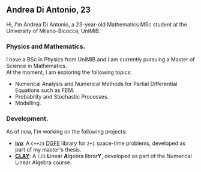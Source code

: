 ## Andrea Di Antonio, 23

Hi, I'm Andrea Di Antonio, a 23-year-old Mathematics MSc student at the University of Milano-Bicocca, UniMiB. 

### Physics and Mathematics.

I have a BSc in Physics from UniMiB and I am currently pursuing a Master of Science in Mathematics.  
At the moment, I am exploring the following topics:
- Numerical Analysis and Numerical Methods for Partial Differential Equations such as FEM.
- Probability and Stochastic Processes.
- Modelling.

### Development.

As of now, I'm working on the following projects:
- [**ivo**](https://github.com/diantonioandrea/ivo): A `C++23` [DGFE](https://en.wikipedia.org/wiki/Discontinuous_Galerkin_method) library for `2+1` space-time problems, developed as part of my master's thesis.
- [**CLAY**](https://github.com/diantonioandrea/CLAY): A `C23` **L**inear **A**lgebra librar**Y**, developed as part of the Numerical Linear Algebra course.

